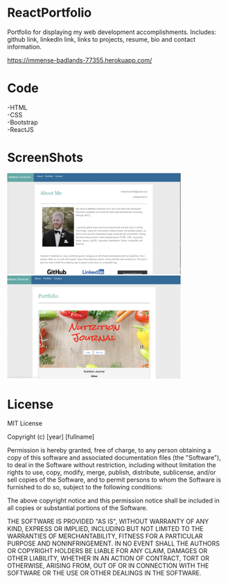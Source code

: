 # ReactPortfolio

Portfolio for displaying my web development accomplishments. Includes: github link, linkedIn link, links to projects, resume, bio and contact information.
 
 https://immense-badlands-77355.herokuapp.com/

 # Code
-HTML
<br>
-CSS
<br>
-Bootstrap
<br>
-ReactJS
<br>


# ScreenShots
<img src="src/assets/Example Photo 1.png" width=400px>
<img src="src/assets/Example Photo 2.png" width=400px>

# License

MIT License

Copyright (c) [year] [fullname]

Permission is hereby granted, free of charge, to any person obtaining a copy
of this software and associated documentation files (the "Software"), to deal
in the Software without restriction, including without limitation the rights
to use, copy, modify, merge, publish, distribute, sublicense, and/or sell
copies of the Software, and to permit persons to whom the Software is
furnished to do so, subject to the following conditions:

The above copyright notice and this permission notice shall be included in all
copies or substantial portions of the Software.

THE SOFTWARE IS PROVIDED "AS IS", WITHOUT WARRANTY OF ANY KIND, EXPRESS OR
IMPLIED, INCLUDING BUT NOT LIMITED TO THE WARRANTIES OF MERCHANTABILITY,
FITNESS FOR A PARTICULAR PURPOSE AND NONINFRINGEMENT. IN NO EVENT SHALL THE
AUTHORS OR COPYRIGHT HOLDERS BE LIABLE FOR ANY CLAIM, DAMAGES OR OTHER
LIABILITY, WHETHER IN AN ACTION OF CONTRACT, TORT OR OTHERWISE, ARISING FROM,
OUT OF OR IN CONNECTION WITH THE SOFTWARE OR THE USE OR OTHER DEALINGS IN THE
SOFTWARE.